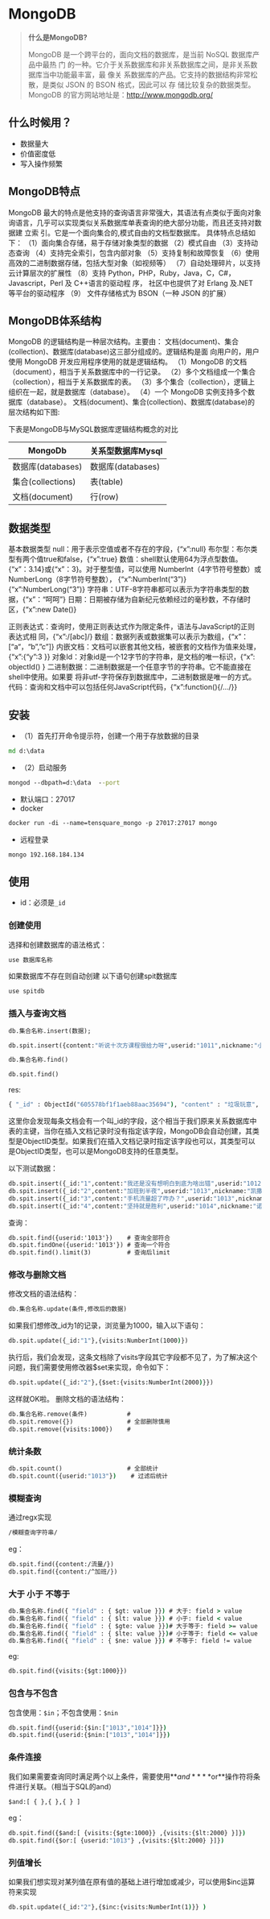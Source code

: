 # MongoDB

> **什么是MongoDB?**
>
> MongoDB 是一个跨平台的，面向文档的数据库，是当前 NoSQL 数据库产品中最热
> 门
> 的一种。它介于关系数据库和非关系数据库之间，是非关系数据库当中功能最丰富，最
> 像关
> 系数据库的产品。它支持的数据结构非常松散，是类似 JSON 的 BSON 格式，因此可以
> 存
> 储比较复杂的数据类型。
> MongoDB 的官方网站地址是：http://www.mongodb.org/

## 什么时候用？

- 数据量大
- 价值密度低
- 写入操作频繁

## MongoDB特点

MongoDB 最大的特点是他支持的查询语言非常强大，其语法有点类似于面向对象
询语言，几乎可以实现类似关系数据库单表查询的绝大部分功能，而且还支持对数据建
立索
引。它是一个面向集合的,模式自由的文档型数据库。
具体特点总结如下：
（1）面向集合存储，易于存储对象类型的数据
（2）模式自由
（3）支持动态查询
（4）支持完全索引，包含内部对象
（5）支持复制和故障恢复
（6）使用高效的二进制数据存储，包括大型对象（如视频等）
（7）自动处理碎片，以支持云计算层次的扩展性
（8）支持 Python，PHP，Ruby，Java，C，C#，Javascript，Perl 及 C++语言的驱动程
序，
社区中也提供了对 Erlang 及.NET 等平台的驱动程序
（9） 文件存储格式为 BSON（一种 JSON 的扩展）

## MongoDB体系结构

MongoDB 的逻辑结构是一种层次结构。主要由：
文档(document)、集合(collection)、数据库(database)这三部分组成的。逻辑结构是面
向用户的，用户使用 MongoDB 开发应用程序使用的就是逻辑结构。
（1）MongoDB 的文档（document），相当于关系数据库中的一行记录。
（2）多个文档组成一个集合（collection），相当于关系数据库的表。
（3）多个集合（collection），逻辑上组织在一起，就是数据库（database）。
（4）一个 MongoDB 实例支持多个数据库（database）。
文档(document)、集合(collection)、数据库(database)的层次结构如下图:



下表是MongoDB与MySQL数据库逻辑结构概念的对比

| MongoDb           | 关系型数据库Mysql |
| ----------------- | ----------------- |
| 数据库(databases) | 数据库(databases) |
| 集合(collections) | 表(table)         |
| 文档(document)    | 行(row)           |

## 数据类型

基本数据类型
null：用于表示空值或者不存在的字段，{“x”:null}
布尔型：布尔类型有两个值true和false，{“x”:true}
数值：shell默认使用64为浮点型数值。{“x”：3.14}或{“x”：3}。对于整型值，可以使用
NumberInt（4字节符号整数）或NumberLong（8字节符号整数），
{“x”:NumberInt(“3”)}{“x”:NumberLong(“3”)}
字符串：UTF-8字符串都可以表示为字符串类型的数据，{“x”：“呵呵”}
日期：日期被存储为自新纪元依赖经过的毫秒数，不存储时区，{“x”:new Date()}

正则表达式：查询时，使用正则表达式作为限定条件，语法与JavaScript的正则表达式相
同，{“x”:/[abc]/}
数组：数据列表或数据集可以表示为数组，{“x”： [“a“，“b”,”c”]}
内嵌文档：文档可以嵌套其他文档，被嵌套的文档作为值来处理，{“x”:{“y”:3 }}
对象Id：对象id是一个12字节的字符串，是文档的唯一标识，{“x”: objectId() }
二进制数据：二进制数据是一个任意字节的字符串。它不能直接在shell中使用。如果要
将非utf-字符保存到数据库中，二进制数据是唯一的方式。
代码：查询和文档中可以包括任何JavaScript代码，{“x”:function(){/…/}}

## 安装

- （1）首先打开命令提示符，创建一个用于存放数据的目录

```cmd
md d:\data
```

- （2）启动服务

```cmd
mongod ‐‐dbpath=d:\data  --port
```

- 默认端口：27017
- docker

```cmd
docker run ‐di ‐‐name=tensquare_mongo ‐p 27017:27017 mongo
```

- 远程登录

```cmd
mongo 192.168.184.134
```

## 使用

- id：必须是`_id`

### 创建使用

选择和创建数据库的语法格式：

```cmd 
use 数据库名称
```

如果数据库不存在则自动创建
以下语句创建spit数据库

```cmd
use spitdb
```

### 插入与查询文档

```cmd
db.集合名称.insert(数据);
```

```cmd
db.spit.insert({content:"听说十次方课程很给力呀",userid:"1011",nickname:"小雅",visits:NumberInt(902)})
```

```cmd
db.集合名称.find()
```

```cmd
db.spit.find()
```

res:

```cmd
{ "_id" : ObjectId("605578bf1f1aeb88aac35694"), "content" : "垃圾玩意", "visits" : 10 }
```

这里你会发现每条文档会有一个叫_id的字段，这个相当于我们原来关系数据库中表的主键，当你在插入文档记录时没有指定该字段，MongoDB会自动创建，其类型是ObjectID类型。如果我们在插入文档记录时指定该字段也可以，其类型可以是ObjectID类型，也可以是MongoDB支持的任意类型。

以下测试数据：

```cmd
db.spit.insert({_id:"1",content:"我还是没有想明白到底为啥出错",userid:"1012",nickname:"小明",visits:NumberInt(2020)});
db.spit.insert({_id:"2",content:"加班到半夜",userid:"1013",nickname:"凯撒",visits:NumberInt(1023)});
db.spit.insert({_id:"3",content:"手机流量超了咋办？",userid:"1013",nickname:"凯撒",visits:NumberInt(111)});
db.spit.insert({_id:"4",content:"坚持就是胜利",userid:"1014",nickname:"诺诺",visits:NumberInt(1223)});
```

查询：

```cmd
db.spit.find({userid:'1013'})    # 查询全部符合
db.spit.findOne({userid:'1013'}) # 查询一个符合
db.spit.find().limit(3)          # 查询后limit
```

### 修改与删除文档

修改文档的语法结构：

```cmd
db.集合名称.update(条件,修改后的数据)
```

如果我们想修改_id为1的记录，浏览量为1000，输入以下语句：

```cmd
db.spit.update({_id:"1"},{visits:NumberInt(1000)})
```

执行后，我们会发现，这条文档除了visits字段其它字段都不见了，为了解决这个问题，我们需要使用修改器$set来实现，命令如下：

```cmd
db.spit.update({_id:"2"},{$set:{visits:NumberInt(2000)}})
```

这样就OK啦。
删除文档的语法结构：

```cmd
db.集合名称.remove(条件)           #
db.spit.remove({})               # 全部删除慎用
db.spit.remove({visits:1000})    #
```

### 统计条数

```cmd
db.spit.count()  				 # 全部统计
db.spit.count({userid:"1013"})    # 过滤后统计
```

### 模糊查询

通过regx实现

```cmd
/模糊查询字符串/
```

eg：

```cmd
db.spit.find({content:/流量/})
db.spit.find({content:/^加班/})
```

### 大于 小于 不等于

```cmd
db.集合名称.find({ "field" : { $gt: value }}) # 大于: field > value
db.集合名称.find({ "field" : { $lt: value }}) # 小于: field < value
db.集合名称.find({ "field" : { $gte: value }})# 大于等于: field >= value
db.集合名称.find({ "field" : { $lte: value }})# 小于等于: field <= value
db.集合名称.find({ "field" : { $ne: value }}) # 不等于: field != value
```

eg:

```cmd
db.spit.find({visits:{$gt:1000}})
```

### 包含与不包含

包含使用：`$in`；不包含使用：`$nin`

```cmd
db.spit.find({userid:{$in:["1013","1014"]}})
db.spit.find({userid:{$nin:["1013","1014"]}})
```

### 条件连接

我们如果需要查询同时满足两个以上条件，需要使用**$and**  **$or**操作符将条件进行关联。（相当于SQL的and）

```cmd
$and:[ { },{ },{ } ]
```

eg：

```cmd
db.spit.find({$and:[ {visits:{$gte:1000}} ,{visits:{$lt:2000} }]})      # and
db.spit.find({$or:[ {userid:"1013"} ,{visits:{$lt:2000} }]})            # or
```

### 列值增长

如果我们想实现对某列值在原有值的基础上进行增加或减少，可以使用$inc运算符来实现

```cmd
db.spit.update({_id:"2"},{$inc:{visits:NumberInt(1)}} )
```